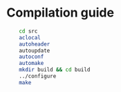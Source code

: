 # Compilation guide

```sh
    cd src
    aclocal
    autoheader
    autoupdate
    autoconf
    automake
    mkdir build && cd build
    ../configure
    make
```
